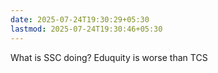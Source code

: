 ```yaml
---
date: 2025-07-24T19:30:29+05:30
lastmod: 2025-07-24T19:30:46+05:30
---
```


What is SSC doing? Eduquity is worse than TCS

